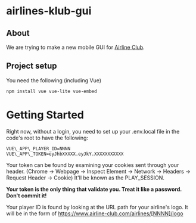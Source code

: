# airlines-klub-gui

## About

We are trying to make a new mobile GUI for [Airline Club](https://github.com/patsonluk/airline).  

## Project setup

You need the following (including Vue)

```
npm install vue vue-lite vue-embed
```

# Getting Started

Right now, without a login, you need to set up your .env.local file in the code's root to have the following:

```
VUE\_APP\_PLAYER_ID=NNNN
VUE\_APP\_TOKEN=eyJhbXXXXX.eyJkY.XXXXXXXXXXX
```
Your token can be found by examining your cookies sent through your header.  (Chrome -> Webpage -> Inspect Element -> Network -> Headers -> Request Header -> Cookie)  It'll be known as the PLAY_SESSION.  

**Your token is the only thing that validate you.  Treat it like a password.  Don't commit it!**

Your player ID is found by looking at the URL path for your airline's logo.  It will be in the form of https://www.airline-club.com/airlines/[NNNN]/logo
